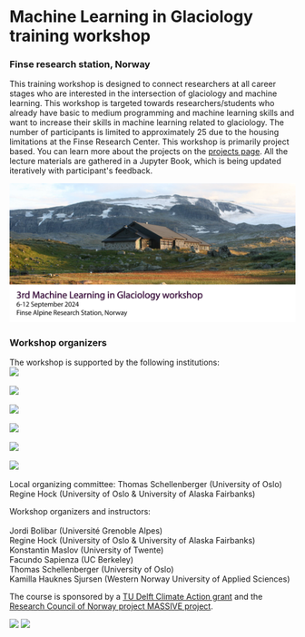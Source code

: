 # Machine Learning in Glaciology training workshop

### Finse research station, Norway

This training workshop is designed to connect researchers at all career stages who are interested in the intersection of glaciology and machine learning. This workshop is targeted towards researchers/students who already have basic to medium programming and machine learning skills and want to increase their skills in machine learning related to glaciology. The number of participants is limited to approximately 25 due to the housing limitations at the Finse Research Center.
This workshop is primarily project based. You can learn more about the projects on the [projects page](projects.md). All the lecture materials are gathered in a Jupyter Book, which is being updated iteratively with participant's feedback. 

<img src="https://github.com/Machine-Learning-in-Glaciology-Workshop/Machine-Learning-in-Glaciology-Workshop.github.io/blob/master/assets/imgs/finse_banner_2024.png?raw=true" width="700">

### Workshop organizers

The workshop is supported by the following institutions:
<br>
<img src="assets/imgs/TUDelft_logo_rgb.png" width="200"> <br>

<img src="assets/imgs/02_uio_full_logo_eng_pos_small.jpg" width="300"> <br>

<img src="https://upload.wikimedia.org/wikipedia/commons/thumb/0/07/Logo_Universit%C3%A9_Grenoble_Alpes_2020.svg/1280px-Logo_Universit%C3%A9_Grenoble_Alpes_2020.svg.png" width="200"> <br>

<img src="assets/imgs/berkeley.png" width="200"> <br>

<img src="assets/imgs/University of Twente logo-stacked.png" width="200"> <br>

<img src="https://study-eu.s3.eu-west-1.amazonaws.com/uploads/university/western-norway-university-of-applied-sciences-logo.png" width="250"> <br>

Local organizing committee:
Thomas Schellenberger (University of Oslo)<br>
Regine Hock (University of Oslo & University of Alaska Fairbanks)

Workshop organizers and instructors: <br>
<br>
Jordi Bolibar (Université Grenoble Alpes) <br>
Regine Hock (University of Oslo & University of Alaska Fairbanks) <br>
Konstantin Maslov (University of Twente) <br>
Facundo Sapienza (UC Berkeley) <br>
Thomas Schellenberger (University of Oslo) <br>
Kamilla Hauknes Sjursen (Western Norway University of Applied Sciences) <br>

The course is sponsored by a [TU Delft Climate Action grant](https://www.tudelft.nl/en/climate-action) and the [Research Council of Norway project MASSIVE project](https://www.mn.uio.no/geo/english/research/projects/massive/index.html).
<!---
The course is sponsored by the [Peder Sather grant](https://sathercenter.berkeley.edu/peder-sather-grant/), [CloudFerro](https://cloudferro.com/en/), and [CryoCloud](https://cryointhecloud.co)

[Jupyter Book](https://machine-learning-in-glaciology-workshop.github.io/Lecture-materials/README.html)
-->
<img src="https://machine-learning-in-glaciology-workshop.github.io/assets/imgs/CloudFerro_logo_vertical.png" width="200"/>

<img src="https://machine-learning-in-glaciology-workshop.github.io/assets/imgs/cryocloud.jpeg" width="200"/>
